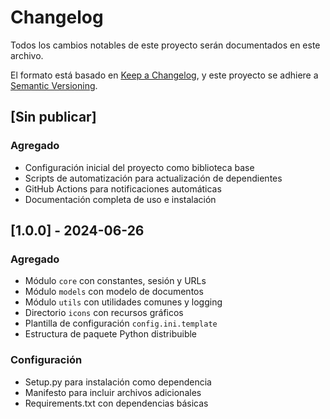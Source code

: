 # Changelog

Todos los cambios notables de este proyecto serán documentados en este archivo.

El formato está basado en [Keep a Changelog](https://keepachangelog.com/es/1.0.0/),
y este proyecto se adhiere a [Semantic Versioning](https://semver.org/spec/v2.0.0.html).

## [Sin publicar]

### Agregado

- Configuración inicial del proyecto como biblioteca base
- Scripts de automatización para actualización de dependientes
- GitHub Actions para notificaciones automáticas
- Documentación completa de uso e instalación

## [1.0.0] - 2024-06-26

### Agregado

- Módulo `core` con constantes, sesión y URLs
- Módulo `models` con modelo de documentos
- Módulo `utils` con utilidades comunes y logging
- Directorio `icons` con recursos gráficos
- Plantilla de configuración `config.ini.template`
- Estructura de paquete Python distribuible

### Configuración

- Setup.py para instalación como dependencia
- Manifesto para incluir archivos adicionales
- Requirements.txt con dependencias básicas
